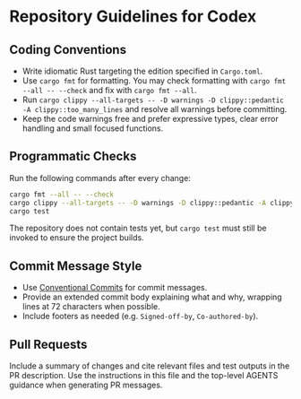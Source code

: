 # Repository Guidelines for Codex

## Coding Conventions
- Write idiomatic Rust targeting the edition specified in `Cargo.toml`.
- Use `cargo fmt` for formatting. You may check formatting with `cargo fmt --all -- --check` and fix with `cargo fmt --all`.
- Run `cargo clippy --all-targets -- -D warnings -D clippy::pedantic -A clippy::too_many_lines` and resolve all warnings before committing.
- Keep the code warnings free and prefer expressive types, clear error handling and small focused functions.

## Programmatic Checks
Run the following commands after every change:

```bash
cargo fmt --all -- --check
cargo clippy --all-targets -- -D warnings -D clippy::pedantic -A clippy::too_many_lines
cargo test
```

The repository does not contain tests yet, but `cargo test` must still be invoked to ensure the project builds.

## Commit Message Style
- Use [Conventional Commits](https://www.conventionalcommits.org) for commit messages.
- Provide an extended commit body explaining what and why, wrapping lines at 72 characters when possible.
- Include footers as needed (e.g. `Signed-off-by`, `Co-authored-by`).

## Pull Requests
Include a summary of changes and cite relevant files and test outputs in the PR description. Use the instructions in this file and the top-level AGENTS guidance when generating PR messages.


